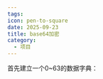 ```yaml
---
tags:
icon: pen-to-square
date: 2025-09-23
title: base64加密
category:
  - 项目
---
```

首先建立一个0~63的数据字典：
